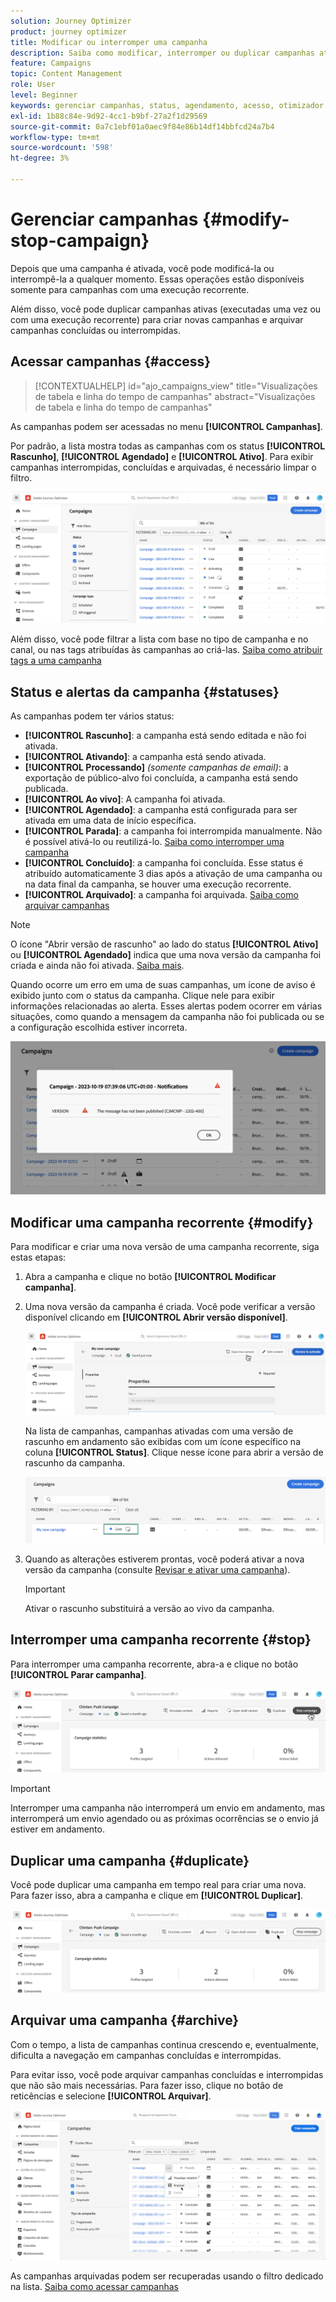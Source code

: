 ```yaml
---
solution: Journey Optimizer
product: journey optimizer
title: Modificar ou interromper uma campanha
description: Saiba como modificar, interromper ou duplicar campanhas ativas no Journey Optimizer
feature: Campaigns
topic: Content Management
role: User
level: Beginner
keywords: gerenciar campanhas, status, agendamento, acesso, otimizador
exl-id: 1b88c84e-9d92-4cc1-b9bf-27a2f1d29569
source-git-commit: 0a7c1ebf01a0aec9f84e86b14df14bbfcd24a7b4
workflow-type: tm+mt
source-wordcount: '598'
ht-degree: 3%

---
```


# Gerenciar campanhas {#modify-stop-campaign}

Depois que uma campanha é ativada, você pode modificá-la ou interrompê-la a qualquer momento. Essas operações estão disponíveis somente para campanhas com uma execução recorrente.

Além disso, você pode duplicar campanhas ativas (executadas uma vez ou com uma execução recorrente) para criar novas campanhas e arquivar campanhas concluídas ou interrompidas.

## Acessar campanhas {#access}

>[!CONTEXTUALHELP]
>id="ajo_campaigns_view"
>title="Visualizações de tabela e linha do tempo de campanhas"
>abstract="Visualizações de tabela e linha do tempo de campanhas"

As campanhas podem ser acessadas no menu **[!UICONTROL Campanhas]**.

Por padrão, a lista mostra todas as campanhas com os status **[!UICONTROL Rascunho]**, **[!UICONTROL Agendado]** e **[!UICONTROL Ativo]**. Para exibir campanhas interrompidas, concluídas e arquivadas, é necessário limpar o filtro.

![](assets/create-campaign-list.png)

Além disso, você pode filtrar a lista com base no tipo de campanha e no canal, ou nas tags atribuídas às campanhas ao criá-las. [Saiba como atribuir tags a uma campanha](create-campaign.md#create)

## Status e alertas da campanha {#statuses}

As campanhas podem ter vários status:

* **[!UICONTROL Rascunho]**: a campanha está sendo editada e não foi ativada.
* **[!UICONTROL Ativando]**: a campanha está sendo ativada.
* **[!UICONTROL Processando]** *(somente campanhas de email)*: a exportação de público-alvo foi concluída, a campanha está sendo publicada.
* **[!UICONTROL Ao vivo]**: A campanha foi ativada.
* **[!UICONTROL Agendado]**: a campanha está configurada para ser ativada em uma data de início específica.
* **[!UICONTROL Parada]**: a campanha foi interrompida manualmente. Não é possível ativá-lo ou reutilizá-lo. [Saiba como interromper uma campanha](modify-stop-campaign.md#stop)
* **[!UICONTROL Concluído]**: a campanha foi concluída. Esse status é atribuído automaticamente 3 dias após a ativação de uma campanha ou na data final da campanha, se houver uma execução recorrente.
* **[!UICONTROL Arquivado]**: a campanha foi arquivada. [Saiba como arquivar campanhas](modify-stop-campaign.md#archive)

>[!NOTE]
>
>O ícone &quot;Abrir versão de rascunho&quot; ao lado do status **[!UICONTROL Ativo]** ou **[!UICONTROL Agendado]** indica que uma nova versão da campanha foi criada e ainda não foi ativada. [Saiba mais](modify-stop-campaign.md#modify).

Quando ocorre um erro em uma de suas campanhas, um ícone de aviso é exibido junto com o status da campanha. Clique nele para exibir informações relacionadas ao alerta. Esses alertas podem ocorrer em várias situações, como quando a mensagem da campanha não foi publicada ou se a configuração escolhida estiver incorreta.

![](assets/campaign-alerts.png)

## Modificar uma campanha recorrente {#modify}

Para modificar e criar uma nova versão de uma campanha recorrente, siga estas etapas:

1. Abra a campanha e clique no botão **[!UICONTROL Modificar campanha]**.

1. Uma nova versão da campanha é criada. Você pode verificar a versão disponível clicando em **[!UICONTROL Abrir versão disponível]**.

   ![](assets/create-campaign-draft.png)

   Na lista de campanhas, campanhas ativadas com uma versão de rascunho em andamento são exibidas com um ícone específico na coluna **[!UICONTROL Status]**. Clique nesse ícone para abrir a versão de rascunho da campanha.

   ![](assets/create-campaign-edit-list.png)

1. Quando as alterações estiverem prontas, você poderá ativar a nova versão da campanha (consulte [Revisar e ativar uma campanha](create-campaign.md#review-activate)).

   >[!IMPORTANT]
   >
   >Ativar o rascunho substituirá a versão ao vivo da campanha.

## Interromper uma campanha recorrente {#stop}

Para interromper uma campanha recorrente, abra-a e clique no botão **[!UICONTROL Parar campanha]**.

![](assets/create-campaign-stop.png)

>[!IMPORTANT]
>
>Interromper uma campanha não interromperá um envio em andamento, mas interromperá um envio agendado ou as próximas ocorrências se o envio já estiver em andamento.

<!-- inbound campaign (inapp): can stop and resume -->

## Duplicar uma campanha {#duplicate}

Você pode duplicar uma campanha em tempo real para criar uma nova. Para fazer isso, abra a campanha e clique em **[!UICONTROL Duplicar]**.

![](assets/create-campaign-duplicate.png)

## Arquivar uma campanha {#archive}

Com o tempo, a lista de campanhas continua crescendo e, eventualmente, dificulta a navegação em campanhas concluídas e interrompidas.

Para evitar isso, você pode arquivar campanhas concluídas e interrompidas que não são mais necessárias. Para fazer isso, clique no botão de reticências e selecione **[!UICONTROL Arquivar]**.

![](assets/create-campaign-archive.png)

As campanhas arquivadas podem ser recuperadas usando o filtro dedicado na lista. [Saiba como acessar campanhas](get-started-with-campaigns.md#access)
